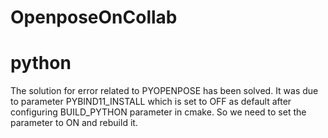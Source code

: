 # OpenposeOnCollab 
# python 
The solution for error related to PYOPENPOSE has been solved. 
It was due to parameter PYBIND11_INSTALL which is set to OFF as default after configuring BUILD_PYTHON parameter in cmake.
So we need to set the parameter to ON and rebuild it.
